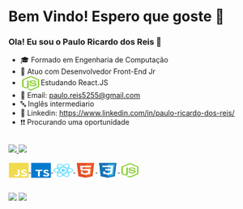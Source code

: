 <h1>Bem Vindo! Espero que goste 🤞</h1>

<h3>Ola! Eu sou o Paulo Ricardo dos Reis 👋</h3> 
  
  
  
  - 🎓 Formado em Engenharia de Computação
  - 💖 Atuo com Desenvolvedor Front-End Jr
  - <img align="center" alt="Rafa-CSS" height="30" width="40" src="https://raw.githubusercontent.com/devicons/devicon/master/icons/nodejs/nodejs-original.svg">Estudando React.JS
  - 📧 Email: paulo.reis5255@gmail.com
  - 🔤 Inglês intermediario
  - 🔗 Linkedin: https://www.linkedin.com/in/paulo-ricardo-dos-reis/
  - ❗❗ Procurando uma oportunidade
##
<div>
<a href="https://www.linkedin.com/in/paulo-ricardo-dos-reis/">
<img height="180em" src="https://github-readme-stats.vercel.app/api/top-langs/?username=PauloRicardo02&layout=compact&langs_count=7&theme=dracula"/>
<img height="180em" src="https://github-readme-stats.vercel.app/api?username=PauloRicardo02&show_icons=true&theme=dracula&include_all_commits=true&count_private=true"/>
</div>
  <div style="display: inline_block"><br>
  <img align="center" alt="Rafa-Js" height="30" width="40" src="https://raw.githubusercontent.com/devicons/devicon/master/icons/javascript/javascript-plain.svg">
  <img align="center" alt="Rafa-Ts" height="30" width="40" src="https://raw.githubusercontent.com/devicons/devicon/master/icons/typescript/typescript-plain.svg">
  <img align="center" alt="Rafa-React" height="30" width="40" src="https://raw.githubusercontent.com/devicons/devicon/master/icons/react/react-original.svg">
  <img align="center" alt="Rafa-HTML" height="30" width="40" src="https://raw.githubusercontent.com/devicons/devicon/master/icons/html5/html5-original.svg">
  <img align="center" alt="Rafa-CSS" height="30" width="40" src="https://raw.githubusercontent.com/devicons/devicon/master/icons/css3/css3-original.svg">
  <img align="center" alt="Rafa-CSS" height="30" width="40" src="https://raw.githubusercontent.com/devicons/devicon/master/icons/nodejs/nodejs-original.svg">
</div>
  
  ##
  
<div> 
  <a href = "mailto:paulo.reis5255@gmail.com"><img src="https://img.shields.io/badge/-Gmail-%23333?style=for-the-badge&logo=gmail&logoColor=white" target="_blank"></a>
  <a href="https://www.linkedin.com/in/rafaella-ballerini-45875016a" target="_blank"><img src="https://img.shields.io/badge/-LinkedIn-%230077B5?style=for-the-badge&logo=linkedin&logoColor=white" target="_blank"></a> 
</div>
  

